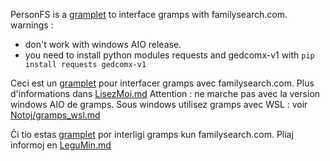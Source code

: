 
PersonFS is a [gramplet](https://www.gramps-project.org/wiki/index.php/Gramplets) to interface gramps with familysearch.com.
warnings : 
* don't work with windows AIO release.
* you need to install python modules requests and gedcomx-v1 with ` pip install requests gedcomx-v1 `

Ceci est un [gramplet](https://www.gramps-project.org/wiki/index.php/Gramplets) pour interfacer gramps avec familysearch.com.
Plus d'informations dans [LisezMoi.md](LisezMoi.md)
Attention : ne marche pas avec la version windows AIO de gramps. Sous windows utilisez gramps avec WSL : voir [Notoj/gramps_wsl.md](Notoj/gramps_wsl.md)

Ĉi tio estas [gramplet](https://www.gramps-project.org/wiki/index.php/Gramplets) por interligi gramps kun familysearch.com.
Pliaj informoj en [LeguMin.md](LeguMin.md)
